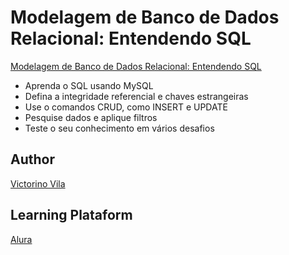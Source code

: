 # Modelagem de Banco de Dados Relacional: Entendendo SQL

[Modelagem de Banco de Dados Relacional: Entendendo SQL](https://cursos.alura.com.br/course/modelagem-banco-relacional-sql)
- Aprenda o SQL usando MySQL
- Defina a integridade referencial e chaves estrangeiras
- Use o comandos CRUD, como INSERT e UPDATE
- Pesquise dados e aplique filtros
- Teste o seu conhecimento em vários desafios

## Author
[Victorino Vila](https://www.linkedin.com/in/victorino-vila-1a160/)

## Learning Plataform
[Alura](https://www.alura.com.br/)
